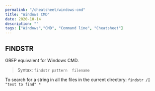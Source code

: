 ```yaml
---
permalink: "/cheatsheet/windows-cmd"
title: "Windows CMD"
date: 2020-10-14
description: ""
tags: ["Windows","CMD", "Command line", "Cheatsheet"]
---
```


## FINDSTR
GREP equivalent for Windows CMD.

> Syntax: `findstr pattern  filename`

To search for a string in all the files in the current directory: 
`findstr /I  "text to find" *`
